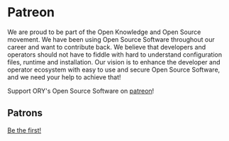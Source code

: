 # Patreon

We are proud to be part of the Open Knowledge and Open Source movement.
We have been using Open Source Software throughout our career and want to contribute back.
We believe that developers and operators should not have to fiddle with hard to understand configuration files,
runtime and installation. Our vision is to enhance the developer and operator ecosystem with easy to use
and secure Open Source Software, and we need your help to achieve that!

Support ORY's Open Source Software on [patreon](https://patreon.com/user?u=4298803)!

## Patrons

[Be the first!](https://patreon.com/user?u=4298803)